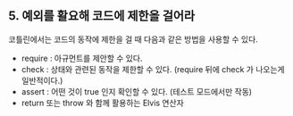 ## 5. 예외를 활요해 코드에 제한을 걸어라
코틀린에서는 코드의 동작에 제한을 걸 때 다음과 같은 방법을 사용할 수 있다.
- require : 아규먼트를 제안할 수 있다.
- check : 상태와 관련된 동작을 제한할 수 있다. (require 뒤에 check 가 나오는게 일반적이다.)
- assert : 어떤 것이 true 인지 확인할 수 있다. (테스트 모드에서만 작동)
- return 또는 throw 와 함께 활용하는 Elvis 연산자
